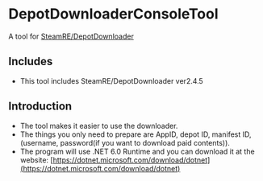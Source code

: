 # DepotDownloaderConsoleTool

A tool for [SteamRE/DepotDownloader](https://github.com/SteamRE/DepotDownloader)

## Includes
- This tool includes SteamRE/DepotDownloader ver2.4.5
## Introduction
- The tool makes it easier to use the downloader.
- The things you only need to prepare are AppID, depot ID, manifest ID,(username, password(if you want to download paid contents)).
- The program will use .NET 6.0 Runtime and you can download it at the website: [https://dotnet.microsoft.com/download/dotnet](https://dotnet.microsoft.com/download/dotnet)
